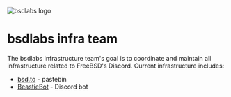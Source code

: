 ![bsdlabs logo](https://avatars.githubusercontent.com/u/16466538?s=200&v=4) 
# bsdlabs infra team

The bsdlabs infrastructure team's goal is to coordinate and maintain all infrastructure related to FreeBSD's Discord. Current infrastructure includes:
* [bsd.to](https://bsd.to) - pastebin
* [BeastieBot](https://github.com/bsdlabs/Beastie-Bot) - Discord bot





